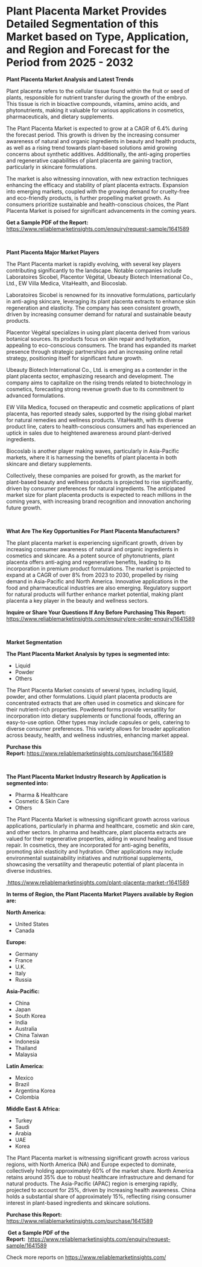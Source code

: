 <p><h1>Plant Placenta Market Provides Detailed Segmentation of this Market based on Type, Application, and Region and Forecast for the Period from 2025 - 2032</h1></p><p><strong>Plant Placenta Market Analysis and Latest Trends</strong></p>
<p><p>Plant placenta refers to the cellular tissue found within the fruit or seed of plants, responsible for nutrient transfer during the growth of the embryo. This tissue is rich in bioactive compounds, vitamins, amino acids, and phytonutrients, making it valuable for various applications in cosmetics, pharmaceuticals, and dietary supplements. </p><p>The Plant Placenta Market is expected to grow at a CAGR of 6.4% during the forecast period. This growth is driven by the increasing consumer awareness of natural and organic ingredients in beauty and health products, as well as a rising trend towards plant-based solutions amid growing concerns about synthetic additives. Additionally, the anti-aging properties and regenerative capabilities of plant placenta are gaining traction, particularly in skincare formulations. </p><p>The market is also witnessing innovation, with new extraction techniques enhancing the efficacy and stability of plant placenta extracts. Expansion into emerging markets, coupled with the growing demand for cruelty-free and eco-friendly products, is further propelling market growth. As consumers prioritize sustainable and health-conscious choices, the Plant Placenta Market is poised for significant advancements in the coming years.</p></p>
<p><strong>Get a Sample PDF of the Report:&nbsp;</strong> <a href="https://www.reliablemarketinsights.com/enquiry/request-sample/1641589?utm_campaign=3044&utm_medium=2&utm_source=Github&utm_content=ia&utm_term=02042025&utm_id=plant-placenta">https://www.reliablemarketinsights.com/enquiry/request-sample/1641589</a></p>
<p>&nbsp;</p>
<p><strong>Plant Placenta Major Market Players</strong></p>
<p><p>The Plant Placenta market is rapidly evolving, with several key players contributing significantly to the landscape. Notable companies include Laboratoires Sicobel, Placentor Végétal, Ubeauty Biotech International Co., Ltd., EW Villa Medica, VitaHealth, and Biocoslab. </p><p>Laboratoires Sicobel is renowned for its innovative formulations, particularly in anti-aging skincare, leveraging its plant placenta extracts to enhance skin regeneration and elasticity. The company has seen consistent growth, driven by increasing consumer demand for natural and sustainable beauty products.</p><p>Placentor Végétal specializes in using plant placenta derived from various botanical sources. Its products focus on skin repair and hydration, appealing to eco-conscious consumers. The brand has expanded its market presence through strategic partnerships and an increasing online retail strategy, positioning itself for significant future growth.</p><p>Ubeauty Biotech International Co., Ltd. is emerging as a contender in the plant placenta sector, emphasizing research and development. The company aims to capitalize on the rising trends related to biotechnology in cosmetics, forecasting strong revenue growth due to its commitment to advanced formulations.</p><p>EW Villa Medica, focused on therapeutic and cosmetic applications of plant placenta, has reported steady sales, supported by the rising global market for natural remedies and wellness products. VitaHealth, with its diverse product line, caters to health-conscious consumers and has experienced an uptick in sales due to heightened awareness around plant-derived ingredients.</p><p>Biocoslab is another player making waves, particularly in Asia-Pacific markets, where it is harnessing the benefits of plant placenta in both skincare and dietary supplements.</p><p>Collectively, these companies are poised for growth, as the market for plant-based beauty and wellness products is projected to rise significantly, driven by consumer preferences for natural ingredients. The anticipated market size for plant placenta products is expected to reach millions in the coming years, with increasing brand recognition and innovation anchoring future growth.</p></p>
<p>&nbsp;</p>
<p><strong>What Are The Key Opportunities For Plant Placenta Manufacturers?</strong></p>
<p><p>The plant placenta market is experiencing significant growth, driven by increasing consumer awareness of natural and organic ingredients in cosmetics and skincare. As a potent source of phytonutrients, plant placenta offers anti-aging and regenerative benefits, leading to its incorporation in premium product formulations. The market is projected to expand at a CAGR of over 8% from 2023 to 2030, propelled by rising demand in Asia-Pacific and North America. Innovative applications in the food and pharmaceutical industries are also emerging. Regulatory support for natural products will further enhance market potential, making plant placenta a key player in the beauty and wellness sectors.</p></p>
<p><strong>Inquire or Share Your Questions If Any Before Purchasing This Report:</strong> <a href="https://www.reliablemarketinsights.com/enquiry/pre-order-enquiry/1641589?utm_campaign=3044&utm_medium=2&utm_source=Github&utm_content=ia&utm_term=02042025&utm_id=plant-placenta">https://www.reliablemarketinsights.com/enquiry/pre-order-enquiry/1641589</a></p>
<p>&nbsp;</p>
<p><strong>Market Segmentation</strong></p>
<p><strong>The Plant Placenta Market Analysis by types is segmented into:</strong></p>
<p><ul><li>Liquid</li><li>Powder</li><li>Others</li></ul></p>
<p><p>The Plant Placenta Market consists of several types, including liquid, powder, and other formulations. Liquid plant placenta products are concentrated extracts that are often used in cosmetics and skincare for their nutrient-rich properties. Powdered forms provide versatility for incorporation into dietary supplements or functional foods, offering an easy-to-use option. Other types may include capsules or gels, catering to diverse consumer preferences. This variety allows for broader application across beauty, health, and wellness industries, enhancing market appeal.</p></p>
<p><strong>Purchase this Report:&nbsp;</strong><a href="https://www.reliablemarketinsights.com/purchase/1641589?utm_campaign=3044&utm_medium=2&utm_source=Github&utm_content=ia&utm_term=02042025&utm_id=plant-placenta">https://www.reliablemarketinsights.com/purchase/1641589</a></p>
<p>&nbsp;</p>
<p><strong>The Plant Placenta Market Industry Research by Application is segmented into:</strong></p>
<p><ul><li>Pharma & Healthcare</li><li>Cosmetic & Skin Care</li><li>Others</li></ul></p>
<p><p>The Plant Placenta Market is witnessing significant growth across various applications, particularly in pharma and healthcare, cosmetic and skin care, and other sectors. In pharma and healthcare, plant placenta extracts are valued for their regenerative properties, aiding in wound healing and tissue repair. In cosmetics, they are incorporated for anti-aging benefits, promoting skin elasticity and hydration. Other applications may include environmental sustainability initiatives and nutritional supplements, showcasing the versatility and therapeutic potential of plant placenta in diverse industries.</p></p>
<p><a href="https://www.reliablemarketinsights.com/plant-placenta-market-r1641589?utm_campaign=3044&utm_medium=2&utm_source=Github&utm_content=ia&utm_term=02042025&utm_id=plant-placenta">&nbsp;https://www.reliablemarketinsights.com/plant-placenta-market-r1641589</a></p>
<p><strong>In terms of Region, the Plant Placenta Market Players available by Region are:</strong></p>
<p>
    <p> <strong> North America: </strong>
        <ul>
            <li>United States</li>
            <li>Canada</li>
        </ul>
        </p> 
    <p> <strong> Europe: </strong>
        <ul>
            <li>Germany</li>
            <li>France</li>
            <li>U.K.</li>
            <li>Italy</li>
            <li>Russia</li>
        </ul>
        </p> 
    <p> <strong> Asia-Pacific: </strong>
        <ul>
            <li>China</li>
            <li>Japan</li>
            <li>South Korea</li>
            <li>India</li>
            <li>Australia</li>
            <li>China Taiwan</li>
            <li>Indonesia</li>
            <li>Thailand</li>
            <li>Malaysia</li>
        </ul>
        </p> 
    <p> <strong> Latin America: </strong>
        <ul>
            <li>Mexico</li>
            <li>Brazil</li>
            <li>Argentina Korea</li>
            <li>Colombia</li>
        </ul>
        </p> 
    <p> <strong> Middle East & Africa: </strong>
        <ul>
            <li>Turkey</li>
            <li>Saudi</li>
            <li>Arabia</li>
            <li>UAE</li>
            <li>Korea</li>
        </ul>
    </p>
    </p>
<p><p>The Plant Placenta market is witnessing significant growth across various regions, with North America (NA) and Europe expected to dominate, collectively holding approximately 60% of the market share. North America retains around 35% due to robust healthcare infrastructure and demand for natural products. The Asia-Pacific (APAC) region is emerging rapidly, projected to account for 25%, driven by increasing health awareness. China holds a substantial share of approximately 15%, reflecting rising consumer interest in plant-based ingredients and skincare solutions.</p></p>
<p><strong>Purchase this Report: </strong><a href="https://www.reliablemarketinsights.com/purchase/1641589?utm_campaign=3044&utm_medium=2&utm_source=Github&utm_content=ia&utm_term=02042025&utm_id=plant-placenta">https://www.reliablemarketinsights.com/purchase/1641589</a></p>
<p>&nbsp;<strong>Get a Sample PDF of the Report:&nbsp;&nbsp;</strong><a href="https://www.reliablemarketinsights.com/enquiry/request-sample/1641589?utm_campaign=3044&utm_medium=2&utm_source=Github&utm_content=ia&utm_term=02042025&utm_id=plant-placenta">https://www.reliablemarketinsights.com/enquiry/request-sample/1641589</a></p>
<p><strong></strong></p>
<p>Check more reports on <a href="https://www.reliablemarketinsights.com/?utm_campaign=3044&utm_medium=2&utm_source=Github&utm_content=ia&utm_term=02042025&utm_id=plant-placenta">https://www.reliablemarketinsights.com/</a></p>